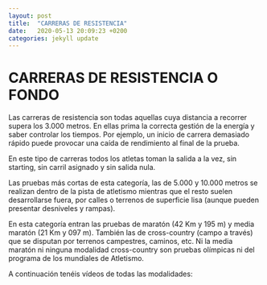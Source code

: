 ```yaml
---
layout: post
title:  "CARRERAS DE RESISTENCIA"
date:   2020-05-13 20:09:23 +0200
categories: jekyll update
---
```


# CARRERAS DE RESISTENCIA O FONDO

Las carreras de resistencia son todas aquellas cuya distancia a recorrer supera los 3.000 metros. En ellas prima la correcta gestión de la energía y saber controlar los tiempos. Por ejemplo, un inicio de carrera demasiado rápido puede provocar una caída de rendimiento al final de la prueba.

En este tipo de carreras todos los atletas toman la salida a la vez, sin starting, sin carril asignado y sin salida nula.

Las pruebas más cortas de esta categoría, las de 5.000 y 10.000 metros se realizan dentro de la pista de atletismo mientras que el resto suelen desarrollarse fuera, por calles o terrenos de superficie lisa (aunque pueden presentar desniveles y rampas).

En esta categoría entran las pruebas de maratón (42 Km y 195 m) y media maratón (21 Km y 097 m). También las de cross-country (campo a través) que se disputan por terrenos campestres, caminos, etc. Ni la media maratón ni ninguna modalidad cross-country son pruebas olímpicas ni del programa de los mundiales de Atletismo.

A continuación tenéis vídeos de todas las modalidades:
